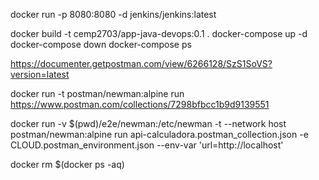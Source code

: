 docker run -p 8080:8080 -d jenkins/jenkins:latest



docker build -t cemp2703/app-java-devops:0.1 .
docker-compose up -d      
docker-compose down
docker-compose ps

https://documenter.getpostman.com/view/6266128/SzS1SoVS?version=latest

docker run -t postman/newman:alpine run https://www.postman.com/collections/7298bfbcc1b9d9139551


docker run -v $(pwd)/e2e/newman:/etc/newman -t --network host postman/newman:alpine run api-calculadora.postman_collection.json -e CLOUD.postman_environment.json --env-var 'url=http://localhost'

docker rm $(docker ps -aq)

